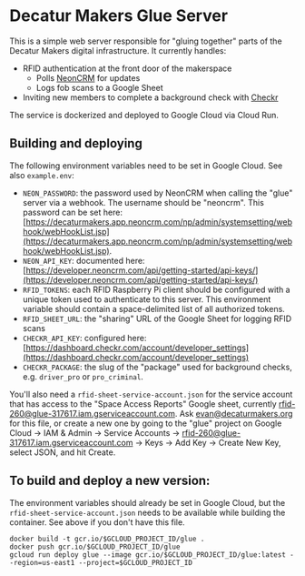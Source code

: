 # Decatur Makers Glue Server

This is a simple web server responsible for "gluing together" parts of the Decatur Makers digital infrastructure. It currently handles:

- RFID authentication at the front door of the makerspace
    - Polls [NeonCRM](https://www.neoncrm.com) for updates 
    - Logs fob scans to a Google Sheet
- Inviting new members to complete a background check with [Checkr](https://checkr.com)

The service is dockerized and deployed to Google Cloud via Cloud Run.

## Building and deploying

The following environment variables need to be set in Google Cloud. See also `example.env`:

- `NEON_PASSWORD`: the password used by NeonCRM when calling the "glue" server via a webhook. The username should be "neoncrm". This password can be set here: [https://decaturmakers.app.neoncrm.com/np/admin/systemsetting/webhook/webHookList.jsp](https://decaturmakers.app.neoncrm.com/np/admin/systemsetting/webhook/webHookList.jsp).
- `NEON_API_KEY`: documented here: [https://developer.neoncrm.com/api/getting-started/api-keys/](https://developer.neoncrm.com/api/getting-started/api-keys/)
- `RFID_TOKENS`: each RFID Raspberry Pi client should be configured with a unique token used to authenticate to this server. This environment variable should contain a space-delimited list of all authorized tokens.
- `RFID_SHEET_URL`: the "sharing" URL of the Google Sheet for logging RFID scans
- `CHECKR_API_KEY`: configured here: [https://dashboard.checkr.com/account/developer_settings](https://dashboard.checkr.com/account/developer_settings)
- `CHECKR_PACKAGE`: the slug of the "package" used for background checks, e.g. `driver_pro` or `pro_criminal`.

You'll also need a `rfid-sheet-service-account.json` for the service account that has access to the "Space Access Reports" Google sheet, currently rfid-260@glue-317617.iam.gserviceaccount.com. Ask evan@decaturmakers.org for this file, or create a new one by going to the "glue" project on Google Cloud -> IAM & Admin -> Service Accounts -> rfid-260@glue-317617.iam.gserviceaccount.com -> Keys -> Add Key -> Create New Key, select JSON, and hit Create.

## To build and deploy a new version:

The environment variables should already be set in Google Cloud, but the `rfid-sheet-service-account.json` needs to be available while building the container. See above if you don't have this file.

```
docker build -t gcr.io/$GCLOUD_PROJECT_ID/glue .
docker push gcr.io/$GCLOUD_PROJECT_ID/glue
gcloud run deploy glue --image gcr.io/$GCLOUD_PROJECT_ID/glue:latest --region=us-east1 --project=$GCLOUD_PROJECT_ID
```

